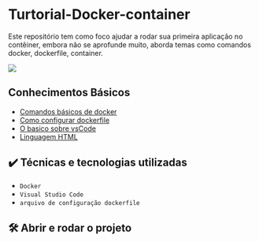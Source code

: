 # Turtorial-Docker-container
Este repositório tem como foco ajudar a rodar sua primeira aplicação no contêiner, embora não se aprofunde muito, aborda temas como comandos docker, dockerfile, container. 

<img src="http://img.shields.io/static/v1?label=STATUS&message=EM%20DESENVOLVIMENTO&color=GREEN&style=for-the-badge"/>
</p>

## Conhecimentos Básicos

* [Comandos básicos de docker](#descrição-do-projeto)
* [Como configurar dockerfile](#status-do-Projeto)
* [O basico sobre vsCode](#funcionalidades-e-demonstração-da-aplicação)
* [Linguagem HTML](#acesso-ao-projeto)

## ✔️ Técnicas e tecnologias utilizadas

- ``Docker``
- ``Visual Studio Code``
- ``arquivo de configuração dockerfile``

## 🛠️ Abrir e rodar o projeto

